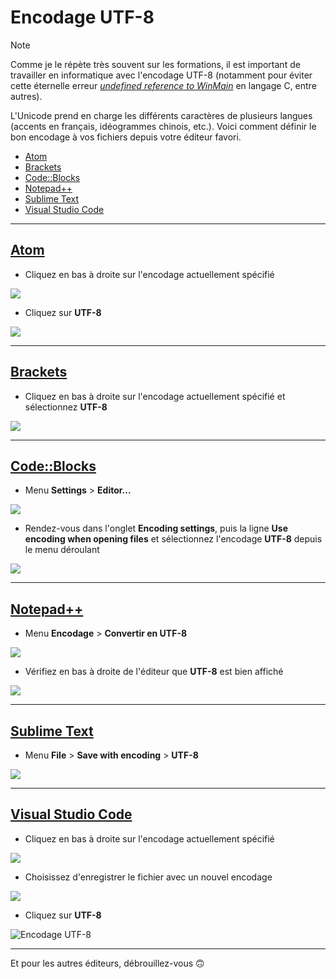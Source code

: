 # Encodage UTF-8

> [!NOTE]
> Comme je le répète très souvent sur les formations, il est important de travailler en informatique avec l'encodage UTF-8 (notamment pour éviter cette éternelle erreur _[undefined reference to WinMain](https://www.youtube.com/watch?v=RNAdJW2J-wA)_ en langage C, entre autres).
>
> L'Unicode prend en charge les différents caractères de plusieurs langues (accents en français, idéogrammes chinois, etc.). Voici comment définir le bon encodage à vos fichiers depuis votre éditeur favori.

+ [Atom](#atom)
+ [Brackets](#brackets)
+ [Code::Blocks](#codeblocks)
+ [Notepad++](#notepad)
+ [Sublime Text](#sublime-text)
+ [Visual Studio Code](#visual-studio-code)

---

## [Atom](https://atom.io/)

+ Cliquez en bas à droite sur l'encodage actuellement spécifié

![](https://nsa40.casimages.com/img/2020/04/12/200412010307424368.png)

+ Cliquez sur **UTF-8**

![](https://nsa40.casimages.com/img/2020/04/12/200412010319962050.png)

---

## [Brackets](http://brackets.io/)

+ Cliquez en bas à droite sur l'encodage actuellement spécifié et sélectionnez **UTF-8**

![](https://nsa40.casimages.com/img/2020/04/12/200412010842977345.png)

---

## [Code::Blocks](http://www.codeblocks.org/)

+ Menu **Settings** > **Editor...** 

![](https://nsa40.casimages.com/img/2020/07/07/200707093610827115.png)

+ Rendez-vous dans l'onglet **Encoding settings**, puis la ligne **Use encoding when opening files** et sélectionnez l'encodage **UTF-8** depuis le menu déroulant

![](https://nsa40.casimages.com/img/2020/07/07/200707093622924848.png)

---

## [Notepad++](https://notepad-plus-plus.org/)

+ Menu **Encodage** > **Convertir en UTF-8**

![](https://nsa40.casimages.com/img/2020/04/12/200412124716700527.png)

+ Vérifiez en bas à droite de l'éditeur que **UTF-8** est bien affiché

![](https://nsa40.casimages.com/img/2020/04/12/200412124806941409.png)

---

## [Sublime Text](https://www.sublimetext.com/)

+ Menu **File** > **Save with encoding** > **UTF-8**

![](https://nsa40.casimages.com/img/2020/04/12/200412124150554242.png)

---

## [Visual Studio Code](https://code.visualstudio.com/)

+ Cliquez en bas à droite sur l'encodage actuellement spécifié

![](https://nsa40.casimages.com/img/2020/04/12/200412123655102169.png)

+ Choisissez d'enregistrer le fichier avec un nouvel encodage

![](https://nsa40.casimages.com/img/2020/04/12/200412123708232704.png)

+ Cliquez sur **UTF-8**

![Encodage UTF-8](https://nsa40.casimages.com/img/2020/04/12/200412123720335304.png)

---

Et pour les autres éditeurs, débrouillez-vous 🙃
